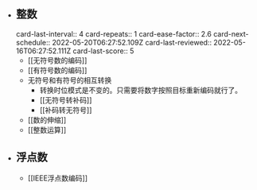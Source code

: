 - ## 整数
  card-last-interval:: 4
  card-repeats:: 1
  card-ease-factor:: 2.6
  card-next-schedule:: 2022-05-20T06:27:52.109Z
  card-last-reviewed:: 2022-05-16T06:27:52.111Z
  card-last-score:: 5
	- [[无符号数的编码]]
	- [[有符号数的编码]]
	- 无符号和有符号的相互转换
		- 转换时位模式是不变的。只需要将数字按照目标重新编码就行了。
		- [[无符号转补码]]
		- [[补码转无符号]]
	- [[数的伸缩]]
	- [[整数运算]]
- ## 浮点数
	- [[IEEE浮点数编码]]